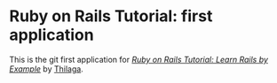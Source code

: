 # Ruby on Rails Tutorial: first application

This is the git first application for 
[*Ruby on Rails Tutorial: Learn Rails by Example*](http://railstutorial.org/)
by [Thilaga](http://thilaga.com). 

 